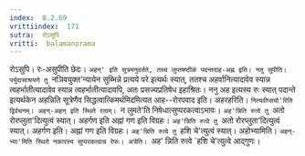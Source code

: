 ```yaml
---
index:  8.2.69
vrittiindex:  171
sutra:  रोऽसुपि
vritti:  balamanorama 
---
```


रोऽसुपि। रः-असुपीति छेदः। `अहन्' इति सूत्रमनुवर्तते, तच्च लुप्तषष्ठीकं पदन्तदाह-अह्न इति। नतु सुपीति। पर्युदासाश्रयणे तु `नञिवयुक्त'न्यायेन सुब्भिन्ने प्रत्यये परे इत्यर्थः स्यात्, ततश्च अहर्वानित्यादावेव स्यान्न त्वहर्भातीत्यादावेव स्यान्न त्वहर्भातीत्यादावपि, अतः प्रसज्यप्रतिषेध इहाश्रितः। ननु अह इत्यस्य रुः स्यात् पदान्ते इत्यर्थकेन अहन्निति सूत्रेणैव सिद्धत्वात्किमर्थमिदमित्यत आह--रोरपवाद इति। अहरहरिति। `नित्यवीप्सयो'रिति द्विर्वचनम्। अहन्-अहन् इति स्थिते रत्वम्। `न लुमते'ति निषेधात्सुप्परकत्वाऽभावः। `अह'न्निति रुत्वे तु `अतो रोरप्लुता'दित्युत्वं स्यात्। अहर्गण इति अह्नां गण इति विग्रहः। `अह'न्निति रुत्वे तु `अतो रोरप्लुता'दित्युत्वं स्यात्। अहर्गण इति। अह्नां गण इति विग्रहः। `अह'न्निति रुत्वे तु `हशि चे'त्युत्वं स्यात्। अहोभ्यामिति। `अहन्-भ्या'मिति स्थिते नकारस्य सुप्परकत्वान्न रेफः। अत्रेति। `अह' न्निति रुत्वे `हशि चे'त्युत्वे आद्गुणः।

